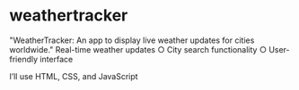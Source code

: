 # weathertracker
"WeatherTracker: An app to display live weather updates for cities worldwide."
Real-time weather updates
○ City search functionality
○ User-friendly interface

I’ll use HTML, CSS, and JavaScript
